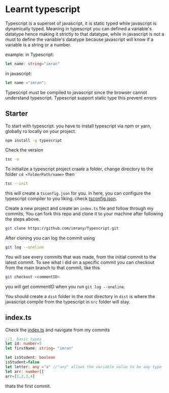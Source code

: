 # Learnt typescript
Typescript is a superset of javascript, it is static typed while javascript is dynamically typed. Meaning 
in typescript you can defined a variable's datatype hence making it strictly to that datatype, while in javascript is not a must to define the variable's datatype because javascript will know if a variable is a string or a number.

example:
in Typescript:
```typescript
let name: string="imran"

```
in javascript:
```javascript
let name ="imran";
```
Typescript must be compiled to javascript since the browser cannot understand typescript.
Typescript support static type this prevent errors

## Starter
To start with typescript. you have to install typescript via npm or yarn, globally ro locally on your project.
```bash
npm install -g typescript
```
Check the version
```bash
tsc -v
```
To initialize a typescript project craate a folder, change directory to the folder `cd <folderPath/name>` then
```bash
tsc --init
```
this will create a `tsconfig.json` for you. in here, you can configure the typescript compiler to you liking.
check [tsconfig.json](./tsconfig.json).


Create a new project and create an `index.ts` file and follow through my commits,
You can fork this repo and clone it to your machine after following the steps above.
```bash 
git clone https://github.com/imrany/Typescript.git
```
After cloning you can log the commit using
```bash
git log --oneline
```
You will see every commits that was made, from the initial commit to the latest commit.
To see what i did on a specific commit you can checkout from the main branch to that commit, like this
```bash 
git checkout <commentID>
```
you will get commentID when you run `git log --oneline`.


You should create a `dist` folder in the root directory
in `dist` is where the javascript compile from the typescript in `src` folder will stay.

## index.ts
Check the [index.ts](./src/index.ts) and navigate from my commits
```typescript
//1. basic types
let id: number=5
let firstName: string= "imran"

let isStudent: boolean
isStudent=false
let letter: any ="a" //"any" allows the variable value to be any type
let arr: number[]
arr=[1,2,3,4]
```
thats the first commit.


